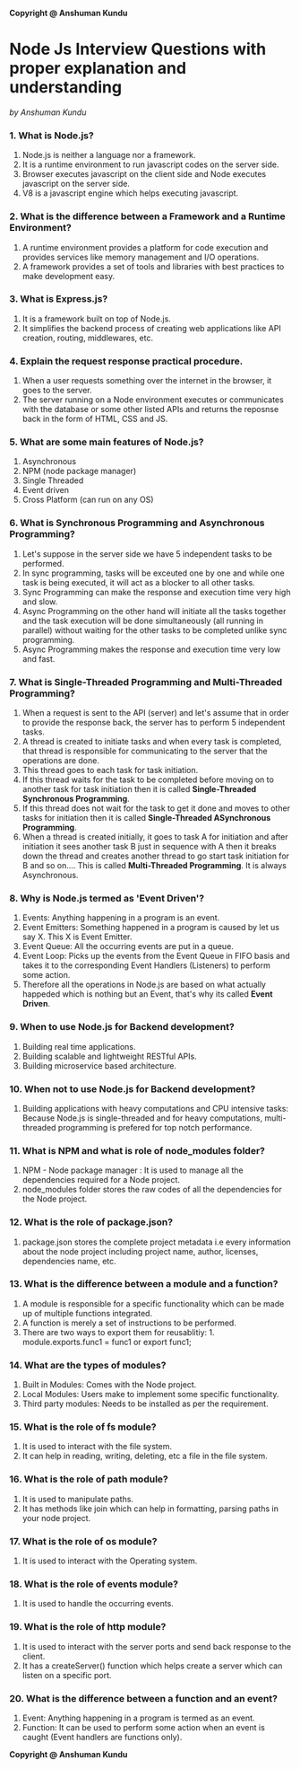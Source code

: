 **Copyright @ Anshuman Kundu**

# Node Js Interview Questions with proper explanation and understanding
*by Anshuman Kundu*


### 1. What is Node.js?
1. Node.js is neither a language nor a framework.
2. It is a runtime environment to run javascript codes on the server side.
3. Browser executes javascript on the client side and Node executes javascript on the server side.
4. V8 is a javascript engine which helps executing javascript.

### 2. What is the difference between a Framework and a Runtime Environment?
1. A runtime environment provides a platform for code execution and provides services like memory management and I/O operations.
2. A framework provides a set of tools and libraries with best practices to make development easy.

### 3. What is Express.js?
1. It is a framework built on top of Node.js.
2. It simplifies the backend process of creating web applications like API creation, routing, middlewares, etc.

### 4. Explain the request response practical procedure.
1. When a user requests something over the internet in the browser, it goes to the server.
2. The server running on a Node environment executes or communicates with the database or some other listed APIs and returns the reposnse back in the form of HTML, CSS and JS.

### 5. What are some main features of Node.js?
1. Asynchronous
2. NPM (node package manager)
3. Single Threaded
4. Event driven
5. Cross Platform (can run on any OS)

### 6. What is Synchronous Programming and Asynchronous Programming?
1. Let's suppose in the server side we have 5 independent tasks to be performed.
2. In sync programming, tasks will be exceuted one by one and while one task is being executed, it will act as a blocker to all other tasks.
3. Sync Programming can make the response and execution time very high and slow.
4. Async Programming on the other hand will initiate all the tasks together and the task execution will be done simultaneously (all running in parallel) without waiting for the other tasks to be completed unlike sync programming.
5. Async Programming makes the response and execution time very low and fast.

### 7. What is Single-Threaded Programming and Multi-Threaded Programming?
1. When a request is sent to the API (server) and let's assume that in order to provide the response back, the server has to perform 5 independent tasks.
2. A thread is created to initiate tasks and when every task is completed, that thread is responsible for communicating to the server that the operations are done.
3. This thread goes to each task for task initiation.
4. If this thread waits for the task to be completed before moving on to another task for task initiation then it is called **Single-Threaded Synchronous Programming**.
5. If this thread does not wait for the task to get it done and moves to other tasks for initiation then it is called **Single-Threaded ASynchronous Programming**.
6. When a thread is created initially, it goes to task A for initiation and after initiation it sees another task B just in sequence with A then it breaks down the thread and creates another thread to go start task initiation for B and so on.... This is called **Multi-Threaded Programming**. It is always Asynchronous.

### 8. Why is Node.js termed as 'Event Driven'?
1. Events: Anything happening in a program is an event.
2. Event Emitters: Something happened in a program is caused by let us say X. This X is Event Emitter.
3. Event Queue: All the occurring events are put in a queue.
4. Event Loop: Picks up the events from the Event Queue in FIFO basis and takes it to the corresponding Event Handlers (Listeners) to perform some action.
5. Therefore all the operations in Node.js are based on what actually happeded which is nothing but an Event, that's why its called **Event Driven**.

### 9. When to use Node.js for Backend development?
1. Building real time applications.
2. Building scalable and lightweight RESTful APIs.
3. Building microservice based architecture.

### 10. When not to use Node.js for Backend development?
1. Building applications with heavy computations and CPU intensive tasks: Because Node.js is single-threaded and for heavy computations, multi-threaded programming is prefered for top notch performance.

### 11. What is NPM and what is role of node_modules folder?
1. NPM - Node package manager : It is used to manage all the dependencies required for a Node project.
2. node_modules folder stores the raw codes of all the dependencies for the Node project.
   
### 12. What is the role of package.json?
1. package.json stores the complete project metadata i.e every information about the node project including project name, author, licenses, dependencies name, etc.

### 13. What is the difference between a module and a function?
1. A module is responsible for a specific functionality which can be made up of multiple functions integrated.
2. A function is merely a set of instructions to be performed.
3. There are two ways to export them for reusablitiy: 1. module.exports.func1 = func1 or export func1;

### 14. What are the types of modules?
1. Built in Modules: Comes with the Node project.
2. Local Modules: Users make to implement some specific functionality.
3. Third party modules: Needs to be installed as per the requirement.

### 15. What is the role of **fs** module?
1. It is used to interact with the file system.
2. It can help in reading, writing, deleting, etc a file in the file system.

### 16. What is the role of **path** module?
1. It is used to manipulate paths.
2. It has methods like join which can help in formatting, parsing paths in your node project.
   
### 17. What is the role of **os** module?
1. It is used to interact with the Operating system.

### 18. What is the role of **events** module?
1. It is used to handle the occurring events.

### 19. What is the role of **http** module?
1. It is used to interact with the server ports and send back response to the client.
2. It has a createServer() function which helps create a server which can listen on a specific port.

### 20. What is the difference between a function and an event?
1. Event: Anything happening in a program is termed as an event.
2. Function: It can be used to perform some action when an event is caught (Event handlers are functions only).



**Copyright @ Anshuman Kundu**